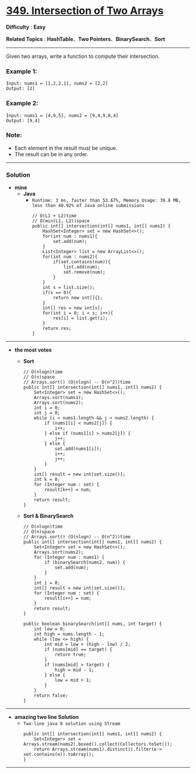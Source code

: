 # [349. Intersection of Two Arrays](https://leetcode.com/problems/intersection-of-two-arrays/description/)

**Difficulty** : **Easy**

**Related Topics** : **HashTable**、**Two Pointers**、**BinarySearch**、**Sort**

---

Given two arrays, write a function to compute their intersection.

### Example 1:
```
Input: nums1 = [1,2,2,1], nums2 = [2,2]
Output: [2]
```

### Example 2:
```
Input: nums1 = [4,9,5], nums2 = [9,4,9,8,4]
Output: [9,4]
```

### Note:
* Each element in the result must be unique.
* The result can be in any order.

---

### Solution
* **mine**
  * **Java** 
    * `Runtime: 3 ms, faster than 53.67%, Memory Usage: 39.8 MB, less than 40.92% of Java online submissions`
      ```
      // O(L1 + L2)time
      // O(min(L1, L2))space
      public int[] intersection(int[] nums1, int[] nums2) {
          HashSet<Integer> set = new HashSet<>();
          for(int num : nums1){
              set.add(num);
          }
          List<Integer> list = new ArrayList<>();
          for(int num : nums2){
              if(set.contains(num)){
                  list.add(num);
                  set.remove(num);
              }
          }
          int s = list.size();
          if(s == 0){
              return new int[]{};
          }
          int[] res = new int[s];
          for(int i = 0; i < s; i++){
              res[i] = list.get(i);
          }
          return res;
      }
      ```

---

* **the most votes**
  * **Sort**
    ```
    // O(nlogn)time 
    // O(n)space    
    // Arrays.sort() (O(nlogn) -- O(n^2))time 
    public int[] intersection(int[] nums1, int[] nums2) {
        Set<Integer> set = new HashSet<>();
        Arrays.sort(nums1);
        Arrays.sort(nums2);
        int i = 0;
        int j = 0;
        while (i < nums1.length && j < nums2.length) {
            if (nums1[i] < nums2[j]) {
                i++;
            } else if (nums1[i] > nums2[j]) {
                j++;
            } else {
                set.add(nums1[i]);
                i++;
                j++;
            }
        }
        int[] result = new int[set.size()];
        int k = 0;
        for (Integer num : set) {
            result[k++] = num;
        }
        return result;
    }
    ```

  * **Sort & BinarySearch**
    ```
    // O(nlogn)time 
    // O(n)space  
    // Arrays.sort() (O(nlogn) -- O(n^2))time 
    public int[] intersection(int[] nums1, int[] nums2) {
        Set<Integer> set = new HashSet<>();
        Arrays.sort(nums2);
        for (Integer num : nums1) {
            if (binarySearch(nums2, num)) {
                set.add(num);
            }
        }
        int i = 0;
        int[] result = new int[set.size()];
        for (Integer num : set) {
            result[i++] = num;
        }
        return result;
    }
    
    public boolean binarySearch(int[] nums, int target) {
        int low = 0;
        int high = nums.length - 1;
        while (low <= high) {
            int mid = low + (high - low) / 2;
            if (nums[mid] == target) {
                return true;
            }
            if (nums[mid] > target) {
                high = mid - 1;
            } else {
                low = mid + 1;
            }
        }
        return false;
    }
    ```

----

* **amazing two line Solution**
  * `Two-line java 8 solution using Stream`
    ```
    public int[] intersection(int[] nums1, int[] nums2) {
        Set<Integer> set = Arrays.stream(nums2).boxed().collect(Collectors.toSet());
        return Arrays.stream(nums1).distinct().filter(e-> set.contains(e)).toArray();
    }
    ```

---
